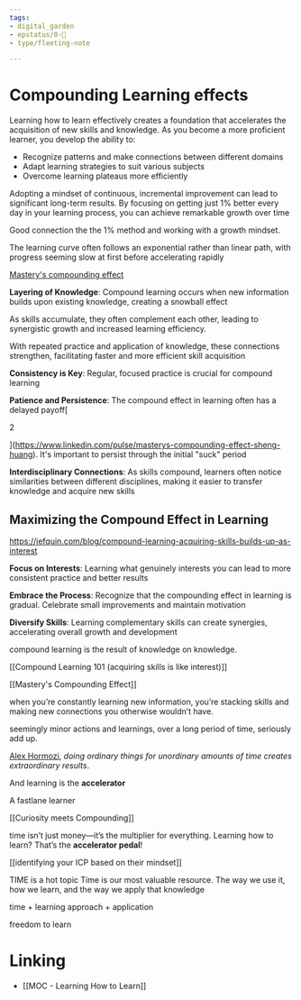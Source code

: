 ```yaml
---
tags: 
- digital_garden
- epstatus/0-🌰
- type/fleeting-note

---
```

# Compounding Learning effects
Learning how to learn effectively creates a foundation that accelerates the acquisition of new skills and knowledge. As you become a more proficient learner, you develop the ability to:
- Recognize patterns and make connections between different domains
- Adapt learning strategies to suit various subjects
- Overcome learning plateaus more efficiently

Adopting a mindset of continuous, incremental improvement can lead to significant long-term results. By focusing on getting just 1% better every day in your learning process, you can achieve remarkable growth over time

Good connection the the 1% method and working with a growth mindset.


The learning curve often follows an exponential rather than linear path, with progress seeming slow at first before accelerating rapidly

[Mastery's compounding effect](https://www.linkedin.com/pulse/masterys-compounding-effect-sheng-huang/)


**Layering of Knowledge**: Compound learning occurs when new information builds upon existing knowledge, creating a snowball effect

As skills accumulate, they often complement each other, leading to synergistic growth and increased learning efficiency.

With repeated practice and application of knowledge, these connections strengthen, facilitating faster and more efficient skill acquisition

**Consistency is Key**: Regular, focused practice is crucial for compound learning

**Patience and Persistence**: The compound effect in learning often has a delayed payoff[

2

](https://www.linkedin.com/pulse/masterys-compounding-effect-sheng-huang). It's important to persist through the initial "suck" period


**Interdisciplinary Connections**: As skills compound, learners often notice similarities between different disciplines, making it easier to transfer knowledge and acquire new skills

## Maximizing the Compound Effect in Learning

https://jefquin.com/blog/compound-learning-acquiring-skills-builds-up-as-interest


**Focus on Interests**: Learning what genuinely interests you can lead to more consistent practice and better results

**Embrace the Process**: Recognize that the compounding effect in learning is gradual. Celebrate small improvements and maintain motivation

**Diversify Skills**: Learning complementary skills can create synergies, accelerating overall growth and development



compound learning is the result of knowledge on knowledge.

[[Compound Learning 101 (acquiring skills is like interest)]]

[[Mastery's Compounding Effect]]

when you’re constantly learning new information, you’re stacking skills and making new connections you otherwise wouldn’t have.

seemingly minor actions and learnings, over a long period of time, seriously add up.

[Alex Hormozi](https://www.youtube.com/@AlexHormozi), _doing ordinary things for unordinary amounts of time creates extraordinary results_.


And learning is the **accelerator**

A fastlane learner


[[Curiosity meets Compounding]]

time isn’t just money—it’s the multiplier for everything. Learning how to learn? That’s the **accelerator pedal**!


[[identifying your ICP based on their mindset]]


TIME is a hot topic
Time is our most valuable resource. The way we use it, how we learn, and the way we apply that knowledge


time + learning approach + application

freedom to learn

# Linking
- [[MOC - Learning How to Learn]]

